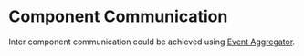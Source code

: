# Component Communication
Inter component communication could be achieved using [Event Aggregator](http://aurelia.io/hub.html#/doc/article/aurelia/framework/latest/cheat-sheet/10).


